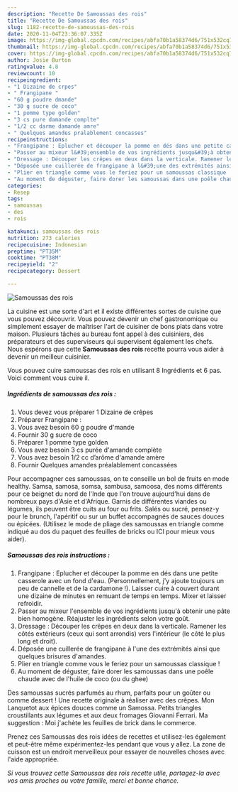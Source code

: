 ```yaml
---
description: "Recette De Samoussas des rois"
title: "Recette De Samoussas des rois"
slug: 1182-recette-de-samoussas-des-rois
date: 2020-11-04T23:36:07.335Z
image: https://img-global.cpcdn.com/recipes/abfa70b1a58374d6/751x532cq70/samoussas-des-rois-photo-principale-de-la-recette.jpg
thumbnail: https://img-global.cpcdn.com/recipes/abfa70b1a58374d6/751x532cq70/samoussas-des-rois-photo-principale-de-la-recette.jpg
cover: https://img-global.cpcdn.com/recipes/abfa70b1a58374d6/751x532cq70/samoussas-des-rois-photo-principale-de-la-recette.jpg
author: Josie Burton
ratingvalue: 4.8
reviewcount: 10
recipeingredient:
- "1 Dizaine de crpes"
- " Frangipane "
- "60 g poudre dmande"
- "30 g sucre de coco"
- "1 pomme type golden"
- "3 cs pure damande complte"
- "1/2 cc darme damande amre"
- " Quelques amandes pralablement concasses"
recipeinstructions:
- "Frangipane : Eplucher et découper la pomme en dés dans une petite casserole avec un fond d&#39;eau. (Personnellement, j&#39;y ajoute toujours un peu de cannelle et de la cardamone !). Laisser cuire à couvert durant une dizaine de minutes en remuant de temps en temps. Mixer et laisser refroidir."
- "Passer au mixeur l&#39;ensemble de vos ingrédients jusqu&#39;à obtenir une pâte bien homogène. Réajuster les ingrédients selon votre goût."
- "Dressage : Découper les crêpes en deux dans la verticale. Ramener les côtés extérieurs (ceux qui sont arrondis) vers l&#39;intérieur (le côté le plus long et droit)."
- "Déposée une cuillerée de frangipane à l&#39;une des extrémités ainsi que quelques brisures d&#39;amandes."
- "Plier en triangle comme vous le feriez pour un samoussas classique !"
- "Au moment de déguster, faire dorer les samoussas dans une poêle chaude avec de l&#39;huile de coco (ou du ghee)"
categories:
- Resep
tags:
- samoussas
- des
- rois

katakunci: samoussas des rois 
nutrition: 273 calories
recipecuisine: Indonesian
preptime: "PT35M"
cooktime: "PT38M"
recipeyield: "2"
recipecategory: Dessert

---
```



![Samoussas des rois](https://img-global.cpcdn.com/recipes/abfa70b1a58374d6/751x532cq70/samoussas-des-rois-photo-principale-de-la-recette.jpg)

La cuisine est une sorte d'art et il existe différentes sortes de cuisine que vous pouvez découvrir. Vous pouvez devenir un chef gastronomique ou simplement essayer de maîtriser l'art de cuisiner de bons plats dans votre maison. Plusieurs tâches au bureau font appel à des cuisiniers, des préparateurs et des superviseurs qui supervisent également les chefs. Nous espérons que cette <strong> Samoussas des rois </strong> recette pourra vous aider à devenir un meilleur cuisinier.

<!--inarticleads1-->

Vous pouvez cuire samoussas des rois en utilisant 8 Ingrédients et 6 pas. Voici comment vous cuire il.

##### Ingrédients de samoussas des rois :

1. Vous devez vous préparer 1 Dizaine de crêpes
1. Préparer  Frangipane :
1. Vous avez besoin 60 g poudre d&#39;mande
1. Fournir 30 g sucre de coco
1. Préparer 1 pomme type golden
1. Vous avez besoin 3 cs purée d&#39;amande complète
1. Vous avez besoin 1/2 cc d’arôme d&#39;amande amère
1. Fournir  Quelques amandes préalablement concassées


Pour accompagner ces samoussas, on te conseille un bol de fruits en mode healthy. Samsa, samosa, somsa, sambusa, samoosa, des noms différents pour ce beignet du nord de l&#39;Inde que l&#39;on trouve aujourd&#39;hui dans de nombreux pays d&#39;Asie et d&#39;Afrique. Garnis de différentes viandes ou légumes, ils peuvent être cuits au four ou frits. Salés ou sucré, pensez-y pour le brunch, l&#39;apéritif ou sur un buffet accompagnés de sauces douces ou épicées. (Utilisez le mode de pliage des samoussas en triangle comme indiqué au dos du paquet des feuilles de bricks ou ICI pour mieux vous aider). 

<!--inarticleads2-->

##### Samoussas des rois instructions :

1. Frangipane : Eplucher et découper la pomme en dés dans une petite casserole avec un fond d&#39;eau. (Personnellement, j&#39;y ajoute toujours un peu de cannelle et de la cardamone !). Laisser cuire à couvert durant une dizaine de minutes en remuant de temps en temps. Mixer et laisser refroidir.
1. Passer au mixeur l&#39;ensemble de vos ingrédients jusqu&#39;à obtenir une pâte bien homogène. Réajuster les ingrédients selon votre goût.
1. Dressage : Découper les crêpes en deux dans la verticale. Ramener les côtés extérieurs (ceux qui sont arrondis) vers l&#39;intérieur (le côté le plus long et droit).
1. Déposée une cuillerée de frangipane à l&#39;une des extrémités ainsi que quelques brisures d&#39;amandes.
1. Plier en triangle comme vous le feriez pour un samoussas classique !
1. Au moment de déguster, faire dorer les samoussas dans une poêle chaude avec de l&#39;huile de coco (ou du ghee)


Des samoussas sucrés parfumés au rhum, parfaits pour un goûter ou comme dessert ! Une recette originale à réaliser avec des crêpes. Mon Lanquetot aux épices douces comme un Samossa. Petits triangles croustillants aux légumes et aux deux fromages Giovanni Ferrari. Ma suggestion : Moi j&#39;achète les feuilles de brick dans le commerce. 

<!--inarticleads1-->

<p>
Prenez ces Samoussas des rois idées de recettes et utilisez-les également et peut-être même expérimentez-les pendant que vous y allez. La zone de cuisson est un endroit merveilleux pour essayer de nouvelles choses avec l'aide appropriée.
</p>

<p>
<i>Si vous trouvez cette Samoussas des rois recette utile, partagez-la avec vos amis proches ou votre famille, merci et bonne chance.</i>
</p>
